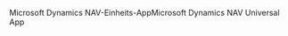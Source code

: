 <span data-ttu-id="e5a1a-101">Microsoft Dynamics NAV-Einheits-App</span><span class="sxs-lookup"><span data-stu-id="e5a1a-101">Microsoft Dynamics NAV Universal App</span></span>
